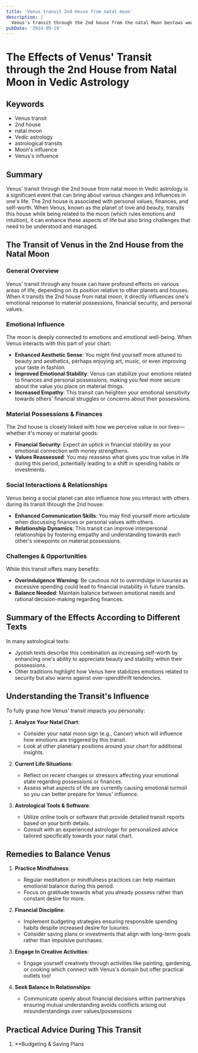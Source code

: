 ```yaml
---
title: 'Venus transit 2nd House from natal moon'
description: |
  Venus's transit through the 2nd house from the natal Moon bestows wealth, family happiness, and physical comforts. The individual may experience improved financial status, health, and a general sense of well-being, along with enhanced intellectual abilities and social status.
pubDate: '2024-09-19'
---
```


# The Effects of Venus' Transit through the 2nd House from Natal Moon in Vedic Astrology

## Keywords
- Venus transit
- 2nd house
- natal moon
- Vedic astrology
- astrological transits
- Moon's influence
- Venus's influence

## Summary
Venus' transit through the 2nd house from natal moon in Vedic astrology is a significant event that can bring about various changes and influences in one's life. The 2nd house is associated with personal values, finances, and self-worth. When Venus, known as the planet of love and beauty, transits this house while being related to the moon (which rules emotions and intuition), it can enhance these aspects of life but also bring challenges that need to be understood and managed.

## The Transit of Venus in the 2nd House from the Natal Moon

### General Overview
Venus' transit through any house can have profound effects on various areas of life, depending on its position relative to other planets and houses. When it transits the 2nd house from natal moon, it directly influences one's emotional response to material possessions, financial security, and personal values.

### Emotional Influence
The moon is deeply connected to emotions and emotional well-being. When Venus interacts with this part of your chart:
- **Enhanced Aesthetic Sense**: You might find yourself more attuned to beauty and aesthetics, perhaps enjoying art, music, or even improving your taste in fashion.
- **Improved Emotional Stability**: Venus can stabilize your emotions related to finances and personal possessions, making you feel more secure about the value you place on material things.
- **Increased Empathy**: This transit can heighten your emotional sensitivity towards others' financial struggles or concerns about their possessions.

### Material Possessions & Finances
The 2nd house is closely linked with how we perceive value in our lives—whether it's money or material goods:
- **Financial Security**: Expect an uptick in financial stability as your emotional connection with money strengthens.
- **Values Reassessed**: You may reassess what gives you true value in life during this period, potentially leading to a shift in spending habits or investments.

### Social Interactions & Relationships
Venus being a social planet can also influence how you interact with others during its transit through the 2nd house:
- **Enhanced Communication Skills**: You may find yourself more articulate when discussing finances or personal values with others.
- **Relationship Dynamics**: This transit can improve interpersonal relationships by fostering empathy and understanding towards each other's viewpoints on material possessions.

### Challenges & Opportunities
While this transit offers many benefits:
- **Overindulgence Warning**: Be cautious not to overindulge in luxuries as excessive spending could lead to financial instability in future transits.
- **Balance Needed**: Maintain balance between emotional needs and rational decision-making regarding finances.

## Summary of the Effects According to Different Texts

In many astrological texts:
- Jyotish texts describe this combination as increasing self-worth by enhancing one's ability to appreciate beauty and stability within their possessions.
- Other traditions highlight how Venus here stabilizes emotions related to security but also warns against over-spendthrift tendencies.

## Understanding the Transit's Influence

To fully grasp how Venus' transit impacts you personally:

1. **Analyze Your Natal Chart**:
   - Consider your natal moon sign (e.g., Cancer) which will influence how emotions are triggered by this transit.
   - Look at other planetary positions around your chart for additional insights.

2. **Current Life Situations**:
   - Reflect on recent changes or stressors affecting your emotional state regarding possessions or finances.
   - Assess what aspects of life are currently causing emotional turmoil so you can better prepare for Venus' influence.

3. **Astrological Tools & Software**:
   - Utilize online tools or software that provide detailed transit reports based on your birth details.
   - Consult with an experienced astrologer for personalized advice tailored specifically towards your natal chart.

## Remedies to Balance Venus

1. **Practice Mindfulness**:
    - Regular meditation or mindfulness practices can help maintain emotional balance during this period.
    - Focus on gratitude towards what you already possess rather than constant desire for more.

2. **Financial Discipline**:
    - Implement budgeting strategies ensuring responsible spending habits despite increased desire for luxuries.
    - Consider saving plans or investments that align with long-term goals rather than impulsive purchases.

3. **Engage In Creative Activities**:
    - Engage yourself creatively through activities like painting, gardening, or cooking which connect with Venus's domain but offer practical outlets too!
    
4. **Seek Balance In Relationships**:
    - Communicate openly about financial decisions within partnerships ensuring mutual understanding avoids conflicts arising out misunderstandings over values/possessions

## Practical Advice During This Transit

1. **Budgeting & Saving Plans